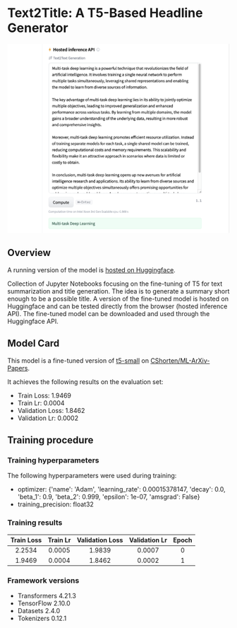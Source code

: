 # Text2Title: A T5-Based Headline Generator
<img src="./IMG/T5_API.png">

## Overview

A running version of the model is [hosted on Huggingface](https://huggingface.co/EdBianchi/T5-finetuned-abstracts).

Collection of Jupyter Notebooks focusing on the fine-tuning of T5 for text summarization and title generation. The idea is to generate a summary short enough to be a possible title. A version of the fine-tuned model is hosted on Huggingface and can be tested directly from the browser (hosted inference API). The fine-tuned model can be downloaded and used through the Huggingface API.

## Model Card

This model is a fine-tuned version of [t5-small](https://huggingface.co/t5-small) on [CShorten/ML-ArXiv-Papers](https://huggingface.co/datasets/CShorten/ML-ArXiv-Papers).

It achieves the following results on the evaluation set:
- Train Loss: 1.9469
- Train Lr: 0.0004
- Validation Loss: 1.8462
- Validation Lr: 0.0002

## Training procedure

### Training hyperparameters

The following hyperparameters were used during training:
- optimizer: {'name': 'Adam', 'learning_rate': 0.00015378147, 'decay': 0.0, 'beta_1': 0.9, 'beta_2': 0.999, 'epsilon': 1e-07, 'amsgrad': False}
- training_precision: float32

### Training results

| Train Loss | Train Lr | Validation Loss | Validation Lr | Epoch |
|:----------:|:--------:|:---------------:|:-------------:|:-----:|
| 2.2534     | 0.0005   | 1.9839          | 0.0007        | 0     |
| 1.9469     | 0.0004   | 1.8462          | 0.0002        | 1     |


### Framework versions

- Transformers 4.21.3
- TensorFlow 2.10.0
- Datasets 2.4.0
- Tokenizers 0.12.1


